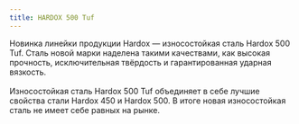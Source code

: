 ```yaml
---
title: HARDOX 500 Tuf
---
```


Новинка линейки продукции Hardox — износостойкая сталь Hardox 500 Tuf. Сталь новой марки наделена такими качествами, как высокая прочность, исключительная твёрдость и гарантированная ударная вязкость.
\
\
Износостойкая сталь Hardox 500 Tuf объединяет в себе лучшие свойства стали Hardox 450 и Hardox 500. В итоге новая износостойкая сталь не имеет себе равных на рынке.
